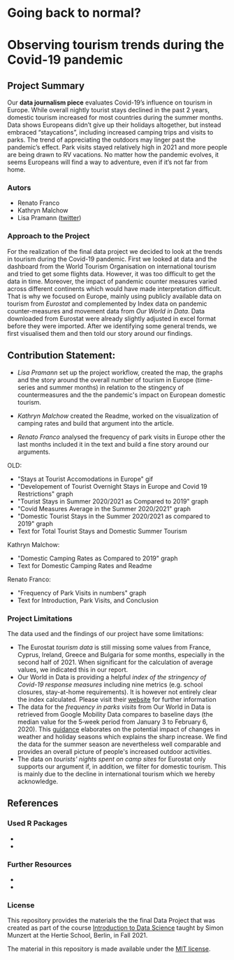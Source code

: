 # Going back to normal? 
# Observing tourism trends during the Covid-19 pandemic 

## Project Summary

Our **data journalism piece** evaluates Covid-19’s influence on tourism in Europe. While overall nightly tourist stays declined in the past 2 years, domestic tourism increased for most countries during the summer months. Data shows Europeans didn’t give up their holidays altogether, but instead embraced “staycations”, including increased camping trips and visits to parks. The trend of appreciating the outdoors may linger past the pandemic’s effect. Park visits stayed relatively high in 2021 and more people are being drawn to RV vacations. No matter how the pandemic evolves, it seems Europeans will find a way to adventure, even if it’s not far from home. 

### Autors 

- Renato Franco
- Kathryn Malchow
- Lisa Pramann ([twitter](https://twitter.com/pramannlisa))


### Approach to the Project 

For the realization of the final data project we decided to look at the trends in tourism during the Covid-19 pandemic. First we looked at data and the dashboard from the World Tourism Organisation on international tourism and tried to get some flights data. However, it was too difficult to get the data in time. Moreover, the impact of pandemic counter measures varied across different continents which would have made interpretation difficult. That is why we focused on Europe, mainly using publicly available data on tourism from *Eurostat* and complemented by Index data on pandemic counter-measures and movement data from *Our World in Data*. Data downloaded from Eurostat were already slightly adjusted in excel format before they were imported. After we identifying some general trends, we first visualised them and then told our story around our findings. 


## Contribution Statement:

- *Lisa Pramann* set up the project workflow, created the map, the graphs and the story around the overall number of tourism in Europe (time-series and summer months) in relation to the stingency of countermeasures and the the pandemic's impact on European domestic tourism. 

- *Kathryn Malchow* created the Readme, worked on the visualization of camping rates and build that argument into the article. 

- *Renato Franco* analysed the frequency of park visits in Europe other the last months included it in the text and build a fine story around our arguments. 


OLD: 
* "Stays at Tourist Accomodations in Europe" gif
* "Developement of Tourist Overnight Stays in Europe and Covid 19 Restrictions" graph
* "Tourist Stays in Summer 2020/2021 as Compared to 2019" graph
* "Covid Measures Average in the Summer 2020/2021" graph
* "Domestic Tourist Stays in the Summer 2020/2021 as compared to 2019" graph
* Text for Total Tourist Stays and Domestic Summer Tourism

Kathryn Malchow:
* "Domestic Camping Rates as Compared to 2019" graph
* Text for Domestic Camping Rates and Readme

Renato Franco:
* "Frequency of Park Visits in numbers" graph
* Text for Introduction, Park Visits, and Conclusion 

### Project Limitations 

The data used  and the findings of our project have some limitations: 

- The Eurostat *tourism data* is still missing some values from France, Cyprus, Ireland, Greece and Bulgaria for some months, especially in the second half of 2021. When significant for the calculation of average values, we indicated this in our report. 
- Our World in Data is providing a helpful *index of the stringency of Covid-19 response measures* including nine metrics (e.g. school closures,  stay-at-home requirements). It is however not entirely clear the index calculated. Please visit their [website](https://ourworldindata.org/covid-stringency-index) for further information  
- The data for the *frequency in parks visits* from Our World in Data is retrieved from Google Mobility Data compares to baseline days (the median value for the 5‑week period from January 3 to February 6, 2020). This [guidance](https://support.google.com/covid19-mobility/answer/9825414?hl=en&ref_topic=9822927) elaborates on the potential impact of changes in weather and holiday seasons which explains the sharp increase. We find the data for the summer season are nevertheless well comparable and provides an overall picture of people's increased outdoor activities.   
- The data on *tourists' nights spent on camp sites* for Eurostat only supports our argument if, in addition, we filter for domestic tourism. This is mainly due to the decline in international tourism which we hereby acknowledge.


## References 

### Used R Packages 

*
*

### Further Resources 

*
*

### License

This repository provides the materials the the final Data Project that was created as part of the course [Introduction to Data Science](https://github.com/intro-to-data-science-21) taught by Simon Munzert at the Hertie School, Berlin, in Fall 2021.

The material in this repository is made available under the [MIT license](http://opensource.org/licenses/mit-license.php). 
